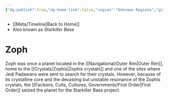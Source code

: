 ```yaml
---
{"dg-publish":true,"dg-home-link":false,"region":"Unknown Regions","grid":"F-4","aliases":["Starkiller Base"],"tags":["map","planet","unknown"],"permalink":"/navigational/zoph/","dgHomeLink":false,"dgPassFrontmatter":true}
---
```


- [[Meta/Timeline\|Back to Home]]
- Also known as *Starkiller Base*

# Zoph
Zoph was once a planet located in the [[Navigational/Outer Rim\|Outer Rim]], home to the [[Crystals/Zophis\|Zophis crystals]] and one of the sites where Jedi Padawans were sent to search for their crystals. However, because of its crystalline core and the devasting but unstable resonance of the Zophis crystals, the [[Factions, Cults, Cultures, Governments/First Order\|First Order]] seized the planet for the Starkiller Base project. 

